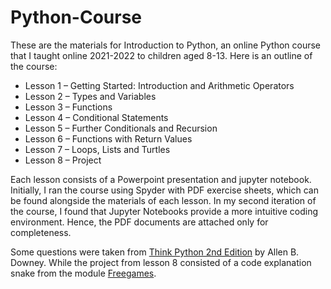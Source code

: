 # Python-Course

These are the materials for Introduction to Python, an online Python course that I taught online 2021-2022 to children aged 8-13. Here is an outline of the course:

- Lesson 1 – Getting Started: Introduction and Arithmetic Operators
- Lesson 2 – Types and Variables 
- Lesson 3 – Functions
- Lesson 4 – Conditional Statements 
- Lesson 5 – Further Conditionals and Recursion
- Lesson 6 – Functions with Return Values
- Lesson 7 – Loops, Lists and Turtles
- Lesson 8 – Project 

Each lesson consists of a Powerpoint presentation and jupyter notebook. Initially, I ran the course using Spyder with PDF exercise sheets, which can be found alongside the materials of each lesson. In my second iteration of the course, I found that Jupyter Notebooks provide a more intuitive coding environment. Hence, the PDF documents are attached only for completeness. 

Some questions were taken from [Think Python 2nd Edition](https://greenteapress.com/wp/think-python-2e/) by Allen B. Downey. While the project from lesson 8 consisted of a code explanation snake from the module [Freegames](https://pypi.org/project/freegames/).
